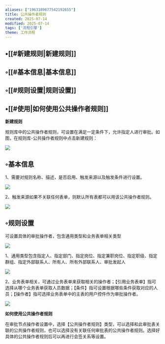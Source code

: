 ```yaml
---
aliases: ["1963189677542192655"]
title: 公共操作者规则
created: 2025-07-14
modified: 2025-07-14
tags: ['流程引擎']
theme: 工作流程
---
```


## •[[#新建规则|新建规则]]

## ◦[[#基本信息|基本信息]]

## ◦[[#规则设置|规则设置]]

## •[[#使用|如何使用公共操作者规则]]

**新建规则**

规则库中的公共操作者规则，可设置在满足一定条件下，允许指定人进行审批。如图，在规则库-公共操作者规则中点击新建规则：

![](https://myhelpdoc.oss-cn-heyuan.aliyuncs.com/mdimages/03df2813975c30d1b3ec9359da5ab92d.jpg)

## ◦基本信息

1、需要对规则名称、描述，是否启用、触发来源以及触发条件进行设置。

![](https://myhelpdoc.oss-cn-heyuan.aliyuncs.com/mdimages/7f7d43424110399b5ff57e741eb4c2ed.jpg)

2、触发来源如果不关联任何表单，则默认所有表都可以用该公共操作者规则。

![](https://myhelpdoc.oss-cn-heyuan.aliyuncs.com/mdimages/4e1953786008c7432d07da10a2ed7acb.jpg)

## ◦规则设置

可设置具体的审批操作者，包含通用类型和业务表单相关类型

![](https://myhelpdoc.oss-cn-heyuan.aliyuncs.com/mdimages/d2b5e192843a3a0b526b8ff3b8b08d44.jpg)

1、通用类型包含指定人、指定部门、指定岗位、指定兼职岗位、指定职级、指定群组、指定外部联系人、所有人、所有外部联系人、审批发起人

![](https://myhelpdoc.oss-cn-heyuan.aliyuncs.com/mdimages/bfbebcd412127ae2dede18067c0f7826.jpg)

2、业务表单相关，可通过业务表单来获取相关的操作者；【引用业务表单】指可选择从哪个业务表单获取人员数据；【条件】指可设置根据哪些条件获取对应的人员；【操作者】指可选择业务表单中的主表的用户控件作为审批操作者。

![](https://myhelpdoc.oss-cn-heyuan.aliyuncs.com/mdimages/ec76630f5fe479e8a0ff2c0b39d2630d.jpg)

**如何使用公共操作者规则**

在审批节点操作者设置中，选择【公共操作者规则】类型，可以选择和此审批表关联的公共操作者规则，也可以选择没有关联任何审批表的公共操作者规则。选择好具体的公共操作者规则后可以再进行会签关系等设置。

